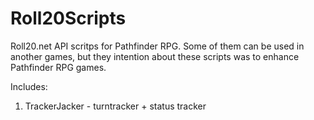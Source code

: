 # Roll20Scripts
Roll20.net API scritps for Pathfinder RPG. Some of them can be used in another games, but they intention about these scripts was to enhance Pathfinder RPG games.

Includes:

1) TrackerJacker - turntracker + status tracker

